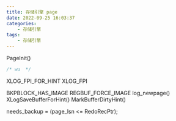 ```yaml
---
title: 存储引擎 page
date: 2022-09-25 16:03:37
categories:
    - 存储引擎
tags:
    - 存储引擎
---
```


PageInit()
```c
/* wu  */


```
XLOG_FPI_FOR_HINT
XLOG_FPI

BKPBLOCK_HAS_IMAGE
    REGBUF_FORCE_IMAGE
        log_newpage()
        XLogSaveBufferForHint()
            MarkBufferDirtyHint()

needs_backup = (page_lsn <= RedoRecPtr);
